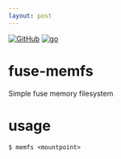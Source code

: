 ```yaml
---
layout: post
---
```

[![GitHub](https://img.shields.io/badge/GitHub-joknarf%2Ffuse--memfs-black?logo=github)](https://github.com/joknarf/fuse-memfs)
[![go](https://img.shields.io/badge/lang-Go%20-blue.svg?logo=go)]()

# fuse-memfs

Simple fuse memory filesystem

# usage

```
$ memfs <mountpoint>
```
